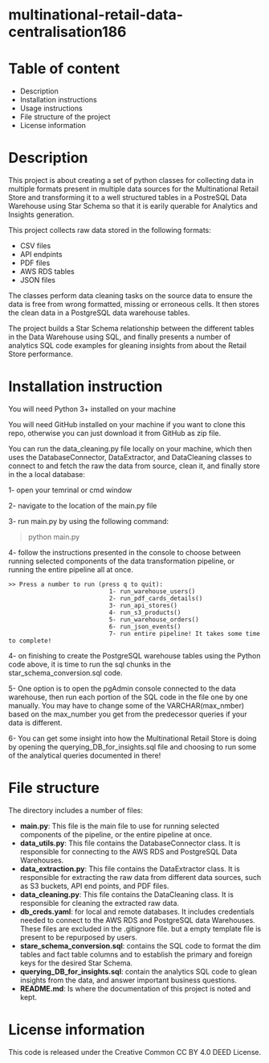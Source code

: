 # multinational-retail-data-centralisation186

# Table of content
- Description
- Installation instructions
- Usage instructions
- File structure of the project
- License information
  
# Description
This project is about creating a set of python classes for collecting data in multiple formats present in multiple data sources for the Multinational Retail Store and transforming it to a well structured tables in a PostreSQL Data Warehouse using Star Schema so that it is earily querable for Analytics and Insights generation.

This project collects raw data stored in the following formats:
- CSV files
- API endpints
- PDF files
- AWS RDS tables
- JSON files

The classes perform data cleaning tasks on the source data to ensure the data is free from wrong formatted, missing or erroneous cells. It then stores the clean data in a PostgreSQL data warehouse tables.

The project builds a Star Schema relationship between the different tables in the Data Warehouse using SQL, and finally presents a number of analytics SQL code examples for gleaning insights from about the Retail Store performance.


# Installation instruction
You will need Python 3+ installed on your machine

You will need GitHub installed on your machine if you want to clone this repo, otherwise you can just download it from GitHub as zip file.

You can run the data_cleaning.py file locally on your machine, which then uses the DatabaseConnector, DataExtractor, and DataCleaning classes to connect to and fetch the raw the data from source, clean it, and finally store in the a local database:

1- open your temrinal or cmd window

2- navigate to the location of the main.py file

3- run main.py by using the following command:

> python main.py

4- follow the instructions presented in the console to choose between running selected components of the data transformation pipeline, or running the entire pipeline all at once.

```
>> Press a number to run (press q to quit):
                            1- run_warehouse_users()
                            2- run_pdf_cards_details()
                            3- run_api_stores()
                            4- run_s3_products()
                            5- run_warehouse_orders()
                            6- run_json_events()
                            7- run entire pipeline! It takes some time to complete!
```

4- on finishing to create the PostgreSQL warehouse tables using the Python code above, it is time to run the sql chunks in the star_schema_conversion.sql code.

5- One option is to open the pgAdmin console connected to the data warehouse, then run each portion of the SQL code in the file one by one manually. You may have to change some of the VARCHAR(max_nmber) based on the max_number you get from the predecessor queries if your data is different.

6- You can get some insight into how the Multinational Retail Store is doing by opening the querying_DB_for_insights.sql file and choosing to run some of the analytical queries documented in there!

# File structure
The directory includes a number of files:
- __main.py__: This file is the main file to use for running selected components of the pipeline, or the entire pipeline at once.
- __data_utils.py__: This file contains the DatabaseConnector class. It is responsible for connecting to the AWS RDS and PostgreSQL Data Warehouses.
- __data_extraction.py__: This file contains the DataExtractor class. It is responsible for extracting the raw data from different data sources, such as S3 buckets, API end points, and PDF files.
- __data_cleaning.py__: This file contains the DataCleaning class. It is responsible for cleaning the extracted raw data.
- __db_creds.yaml__: for local and remote databases. It includes credentials needed to connect to the AWS RDS and PostgreSQL data Warehouses. These files are excluded in the .gitignore file. but a empty template file is present to be repurposed by users.
- __stare_schema_conversion.sql__: contains the SQL code to format the dim tables and fact table columns and to establish the primary and foreign keys for the desired Star Schema.
- __querying_DB_for_insights.sql__: contain the analytics SQL code to glean insights from the data, and answer important business questions.
- __README.md__: Is where the documentation of this project is noted and kept.

# License information
This code is released under the Creative Common CC BY 4.0 DEED License. 
